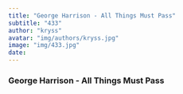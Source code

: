 ```yaml
---
title: "George Harrison - All Things Must Pass"
subtitle: "433"
author: "kryss"
avatar: "img/authors/kryss.jpg"
image: "img/433.jpg"
date:
---
```


### George Harrison - All Things Must Pass
